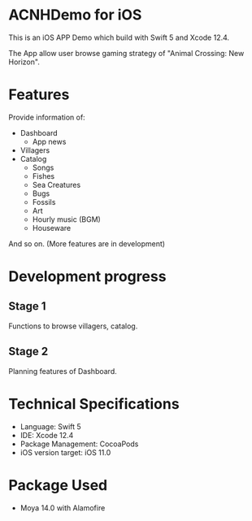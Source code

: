 # ACNHDemo for iOS
This is an iOS APP Demo which build with Swift 5 and Xcode 12.4.

The App allow user browse gaming strategy of "Animal Crossing: New Horizon".

# Features
Provide information of:
- Dashboard
    - App news
- Villagers
- Catalog
    - Songs
    - Fishes
    - Sea Creatures
    - Bugs
    - Fossils
    - Art
    - Hourly music (BGM)
    - Houseware

And so on. (More features are in development)

# Development progress
## Stage 1
Functions to browse villagers, catalog.

## Stage 2
Planning features of Dashboard.

# Technical Specifications
- Language: Swift 5
- IDE: Xcode 12.4
- Package Management: CocoaPods
- iOS version target: iOS 11.0

# Package Used
- Moya 14.0 with Alamofire